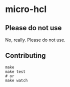 # micro-hcl

## Please do not use

No, really. Please do not use.

## Contributing

```
make
make test
# or
make watch
```
